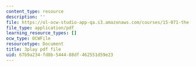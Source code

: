 ```yaml
---
content_type: resource
description: ''
file: https://ol-ocw-studio-app-qa.s3.amazonaws.com/courses/15-071-the-analytics-edge-spring-2017/67b9a234fd8b544488df462551d59e23_fEXkGiLYDug.pdf
file_type: application/pdf
learning_resource_types: []
ocw_type: OCWFile
resourcetype: Document
title: 3play pdf file
uid: 67b9a234-fd8b-5444-88df-462551d59e23
---
```

